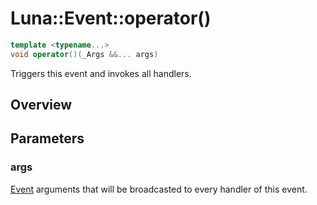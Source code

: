 # Luna::Event::operator()

```c++
template <typename...>
void operator()(_Args &&... args)
```

Triggers this event and invokes all handlers. 

## Overview


## Parameters
### args
[Event](class_luna_1_1_event.md) arguments that will be broadcasted to every handler of this event. 

